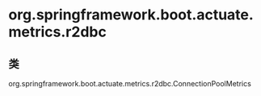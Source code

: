 # org.springframework.boot.actuate.metrics.r2dbc

## 类

org.springframework.boot.actuate.metrics.r2dbc.ConnectionPoolMetrics




